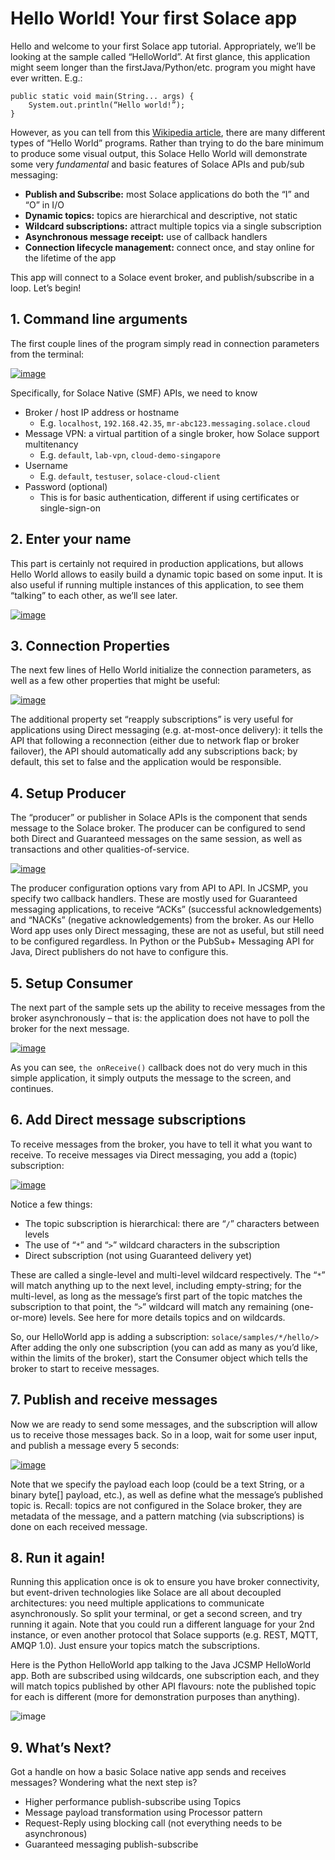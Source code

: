# Hello World!  Your first Solace app

Hello and welcome to your first Solace app tutorial.  Appropriately, we’ll be looking at the sample called “HelloWorld”.  At first glance, this application might seem longer than the firstJava/Python/etc. program you might have ever written.  E.g.:

```
public static void main(String... args) {
	System.out.println(“Hello world!”);
}
```

However, as you can tell from this [Wikipedia article](https://en.wikipedia.org/wiki/%22Hello,_World!%22_program), there are many different types of “Hello World” programs.  Rather than trying to do the bare minimum to produce some visual output, this Solace Hello World will demonstrate some very _fundamental_ and basic features of Solace APIs and pub/sub messaging:

- **Publish and Subscribe:** most Solace applications do both the “I” and “O” in I/O
- **Dynamic topics:** topics are hierarchical and descriptive, not static
- **Wildcard subscriptions:** attract multiple topics via a single subscription
- **Asynchronous message receipt:** use of callback handlers
- **Connection lifecycle management:** connect once, and stay online for the lifetime of the app

This app will connect to a Solace event broker, and publish/subscribe in a loop.  Let’s begin!

## 1. Command line arguments
The first couple lines of the program simply read in connection parameters from the terminal:

[![image](https://user-images.githubusercontent.com/7603332/151020098-f912987b-7403-47e4-a3f4-0ce57844deda.png)](https://github.com/SolaceSamples/solace-samples-java-jcsmp/blob/275739cb858cacea5140c5c7c8310cfb50868695/src/main/java/com/solace/samples/jcsmp/HelloWorld.java#L47-L53)

Specifically, for Solace Native (SMF) APIs, we need to know
- Broker / host IP address or hostname
    - E.g. `localhost`, `192.168.42.35`, `mr-abc123.messaging.solace.cloud`
- Message VPN: a virtual partition of a single broker, how Solace support multitenancy
     - E.g. `default`, `lab-vpn`, `cloud-demo-singapore`
- Username
     - E.g. `default`, `testuser`, `solace-cloud-client`
- Password (optional)
     - This is for basic authentication, different if using certificates or single-sign-on


## 2. Enter your name
This part is certainly not required in production applications, but allows Hello World allows to easily build a dynamic topic based on some input. It is also useful if running multiple instances of this application, to see them “talking” to each other, as we’ll see later.

[![image](https://user-images.githubusercontent.com/7603332/151020807-8b6eea29-7140-4ca2-ac17-aa2721fce467.png)](https://github.com/SolaceSamples/solace-samples-java-jcsmp/blob/275739cb858cacea5140c5c7c8310cfb50868695/src/main/java/com/solace/samples/jcsmp/HelloWorld.java#L54-L60)


## 3. Connection Properties
The next few lines of Hello World initialize the connection parameters, as well as a few other properties that might be useful:

[![image](https://user-images.githubusercontent.com/7603332/151021360-48cffa5b-8d3e-411f-b3d2-aeaed66b3ebf.png)](https://github.com/SolaceSamples/solace-samples-java-jcsmp/blob/275739cb858cacea5140c5c7c8310cfb50868695/src/main/java/com/solace/samples/jcsmp/HelloWorld.java#L64-L72)

The additional property set “reapply subscriptions” is very useful for applications using Direct messaging (e.g. at-most-once delivery): it tells the API that following a reconnection (either due to network flap or broker failover), the API should automatically add any subscriptions back; by default, this set to false and the application would be responsible.


## 4. Setup Producer
The “producer” or publisher in Solace APIs is the component that sends message to the Solace broker.  The producer can be configured to send both Direct and Guaranteed messages on the same session, as well as transactions and other qualities-of-service.

[![image](https://user-images.githubusercontent.com/7603332/151021534-e1e19590-b118-4f47-80cd-4c3752d86894.png)](https://github.com/SolaceSamples/solace-samples-java-jcsmp/blob/275739cb858cacea5140c5c7c8310cfb50868695/src/main/java/com/solace/samples/jcsmp/HelloWorld.java#L76-L90)

The producer configuration options vary from API to API.  In JCSMP, you specify two callback handlers.  These are mostly used for Guaranteed messaging applications, to receive “ACKs” (successful acknowledgements) and “NACKs” (negative acknowledgements) from the broker.  As our Hello Word app uses only Direct messaging, these are not as useful, but still need to be configured regardless.  In Python or the PubSub+ Messaging API for Java, Direct publishers do not have to configure this.


## 5. Setup Consumer
The next part of the sample sets up the ability to receive messages from the broker asynchronously – that is: the application does not have to poll the broker for the next message.

[![image](https://user-images.githubusercontent.com/7603332/151021631-eb569c26-1d6b-4188-bf56-dd80ae1e02fc.png)](https://github.com/SolaceSamples/solace-samples-java-jcsmp/blob/275739cb858cacea5140c5c7c8310cfb50868695/src/main/java/com/solace/samples/jcsmp/HelloWorld.java#L92-L107)

As you can see, `the onReceive()` callback does not do very much in this simple application, it simply outputs the message to the screen, and continues.


## 6. Add Direct message subscriptions
To receive messages from the broker, you have to tell it what you want to receive.  To receive messages via Direct messaging, you add a (topic) subscription:

[![image](https://user-images.githubusercontent.com/7603332/151021930-b0d95b27-3524-4971-a9de-360aa731fd95.png)](https://github.com/SolaceSamples/solace-samples-java-jcsmp/blob/275739cb858cacea5140c5c7c8310cfb50868695/src/main/java/com/solace/samples/jcsmp/HelloWorld.java#L109-L112)

Notice a few things:
- The topic subscription is hierarchical: there are “`/`” characters between levels
- The use of “`*`” and “`>`” wildcard characters in the subscription
- Direct subscription (not using Guaranteed delivery yet)

These are called a single-level and multi-level wildcard respectively.  The “`*`” will match anything up to the next level, including empty-string; for the multi-level, as long as the message’s first part of the topic matches the subscription to that point, the “`>`” wildcard will match any remaining (one-or-more) levels.  See here for more details topics and on wildcards.

So, our HelloWorld app is adding a subscription: `solace/samples/*/hello/>`
After adding the only one subscription (you can add as many as you’d like, within the limits of the broker), start the Consumer object which tells the broker to start to receive messages.


## 7. Publish and receive messages
Now we are ready to send some messages, and the subscription will allow us to receive those messages back.  So in a loop, wait for some user input, and publish a message every 5 seconds:

[![image](https://user-images.githubusercontent.com/7603332/151022209-8e0351c8-7e7f-476b-999b-5db055e01be4.png)](https://github.com/SolaceSamples/solace-samples-java-jcsmp/blob/275739cb858cacea5140c5c7c8310cfb50868695/src/main/java/com/solace/samples/jcsmp/HelloWorld.java#L115-L135)

Note that we specify the payload each loop (could be a text String, or a binary byte[] payload, etc.), as well as define what the message’s published topic is.  Recall: topics are not configured in the Solace broker, they are metadata of the message, and a pattern matching (via subscriptions) is done on each received message.


## 8. Run it again!

Running this application once is ok to ensure you have broker connectivity, but event-driven technologies like Solace are all about decoupled architectures: you need multiple applications to communicate asynchronously.  So split your terminal, or get a second screen, and try running it again.
Note that you could run a different language for your 2nd instance, or even another protocol that Solace supports (e.g. REST, MQTT, AMQP 1.0).  Just ensure your topics match the subscriptions.
 
Here is the Python HelloWorld app talking to the Java JCSMP HelloWorld app.  Both are subscribed using wildcards, one subscription each, and they will match topics published by other API flavours: note the published topic for each is different (more for demonstration purposes than anything).

![image](https://user-images.githubusercontent.com/7603332/151022311-2182bdd4-954b-4551-8b67-4eb0cae4f7d2.png)


## 9. What’s Next?
Got a handle on how a basic Solace native app sends and receives messages?  Wondering what the next step is?
- Higher performance publish-subscribe using Topics
- Message payload transformation using Processor pattern
- Request-Reply using blocking call (not everything needs to be asynchronous)
- Guaranteed messaging publish-subscribe






